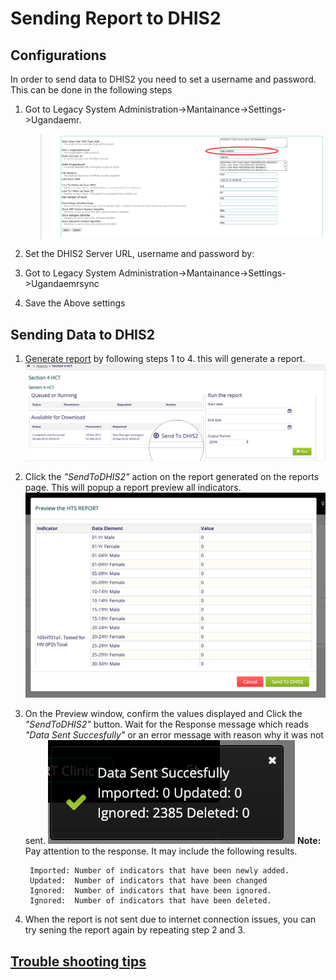 # Sending Report to DHIS2

## Configurations

In order to send data to DHIS2 you need to set a username and password. This can be done in the following steps

1. Got to Legacy System Administration-&gt;Mantainance-&gt;Settings-&gt;Ugandaemr.

   > ![UgandaEMR Settings](../assets/facility_uuid.png)

2. Set the DHIS2 Server URL, username and password by:
3. Got to Legacy System Administration-&gt;Mantainance-&gt;Settings-&gt;Ugandaemrsync
4. Save the Above settings

## Sending Data to DHIS2

1. [Generate report](ugandaemr_reports.md#Running%20a%20Report) by following steps 1 to 4. this will generate a report. ![Generated Report](../assets/sending_report_to_dhis2.png)
2. Click the _"SendToDHIS2"_ action on the report generated on the reports page. This will popup a report preview all indicators. ![Report Preview](../assets/send_to_dhis2_preview.png)
3. On the Preview window, confirm the values displayed and Click the _"SendToDHIS2"_ button. Wait for the Response message which reads _"Data Sent Succesfully"_ or an error message with reason why it was not sent. ![Response Toast](../assets/send_to_dhis2_response.png) **Note:** Pay attention to the response. It may include the following results.

   ```text
    Imported: Number of indicators that have been newly added.
    Updated:  Number of indicators that have been changed 
    Ignored:  Number of indicators that have been ignored.
    Ignored:  Number of indicators that have been deleted.
   ```

4. When the report is not sent due to internet connection issues, you can try sening the report again by repeating step 2 and 3.

## [Trouble shooting tips](report_trouble_shooting.md#Sending%20to%20DHIS2%20Failures)

